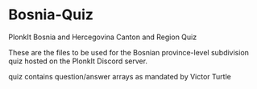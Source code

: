 # Bosnia-Quiz
PlonkIt Bosnia and Hercegovina Canton and Region Quiz

These are the files to be used for the Bosnian province-level subdivision quiz hosted on the PlonkIt Discord server.

quiz contains question/answer arrays as mandated by Victor Turtle
